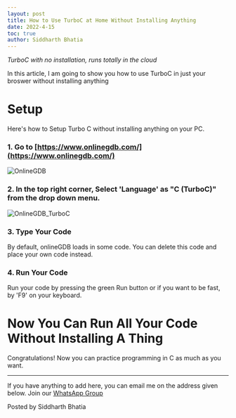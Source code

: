 ```yaml
---
layout: post
title: How to Use TurboC at Home Without Installing Anything
date: 2022-4-15
toc: true
author: Siddharth Bhatia
---
```


_TurboC with no installation, runs totally in the cloud_

In this article, I am going to show you how to use TurboC in just your broswer without installing anything

<!-- more -->

# Setup
Here's how to Setup Turbo C without installing anything on your PC.
### 1. Go to [https://www.onlinegdb.com/](https://www.onlinegdb.com/)

![OnlineGDB](https://user-images.githubusercontent.com/46340124/163584849-41dd8a67-8d3c-4ef6-a0c6-6153d8dc90d6.png)

### 2. In the top right corner, Select '**Language**' as "**C (TurboC)**" from the drop down menu. 

![OnlineGDB_TurboC](https://user-images.githubusercontent.com/46340124/163584994-c86cf4cc-e69a-4369-8d6d-d09ed0dd627a.png)

### 3. **Type Your Code**
By default, onlineGDB loads in some code. You can delete this code and place your own code instead.

### 4. **Run Your Code**
Run your code by pressing the green Run button or if you want to be fast, by 'F9' on your keyboard.

# Now You Can Run All Your Code Without Installing A Thing
Congratulations! Now you can practice programming in C as much as you want.


---

If you have anything to add here, you can email me on the address given below.
Join our [WhatsApp Group](https://chat.whatsapp.com/K3NrW5tPwrsHhfbdYstjLl)

Posted by Siddharth Bhatia
<!-- ([siddharth@tsecgeeks.in](mailto:sid@tsecgeeks.in)) -->
